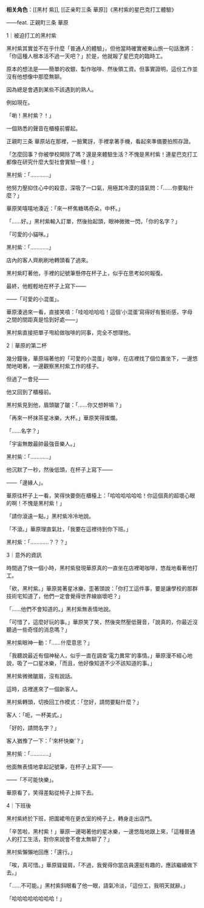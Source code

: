 ---
---



**相关角色**：[[黑村 紫]], [[正亲町三条 華原]]《黑村紫的星巴克打工體驗》

——feat. 正親町三条 華原

1｜被迫打工的黑村紫

黑村紫其實並不在乎什麼「普通人的體驗」，但他當時確實被東山旅一句話激將：「你這種人根本活不過一天吧？」於是，他就報了星巴克的臨時工。

原本的想法是——簡單的收銀、製作咖啡、然後領工資。但事實證明，這份工作並沒有他想像中那麼無聊。

因為總是會遇到某些不該遇到的熟人。

例如現在。

「喲！黑村紫？！」

一個熟悉的聲音在櫃檯前響起。

正親町三条 華原站在那裡，一臉驚訝，手裡拿著手機，看起來準備要拍照存證。

「怎麼回事？你被學校開除了嗎？還是來體驗生活？不愧是黑村紫！連星巴克打工都像在研究什麼大型社會實驗一樣！」

黑村紫：「…………」

他努力壓抑住心中的殺意，深吸了一口氣，用極其冷漠的語氣問：「……你要點什麼？」

華原笑嘻嘻地湊近：「來一杯焦糖瑪奇朵，中杯。」

「……好。」黑村紫輸入訂單，然後抬起頭，眼神微微一閃，「你的名字？」

「可愛的小貓咪。」

黑村紫：「…………」

店內的客人齊刷刷地轉頭看了過來。

黑村紫盯著他，手裡的記號筆懸停在杯子上，似乎在思考如何報復。

最終，他輕輕地在杯子上寫下——

——「可愛的小混蛋」。

華原湊過來一看，直接笑噴：「哇哈哈哈哈！這個‘小混蛋’寫得好有藝術感，字母之間的間距真是恰到好處——」

黑村紫直接把單子甩給做咖啡的同事，完全不想理他。

2｜華原的第二杯

幾分鐘後，華原端著他的「可愛的小混蛋」咖啡，在店裡找了個位置坐下，一邊悠閒地喝著，一邊觀察黑村紫工作的樣子。

但過了一會兒——

他又回到了櫃檯前。

黑村紫見到他，眉頭皺了皺：「……你又想幹嘛？」

「再來一杯抹茶星冰樂，大杯。」華原笑得燦爛。

「……名字？」

「宇宙無敵最帥最強音樂人。」

黑村紫：「…………」

他沉默了一秒，然後低頭，在杯子上寫下——

——「邊緣人」。

華原往杯子上一看，笑得快要倒在櫃檯上：「哈哈哈哈哈哈！你這個真的超壞心眼的啊！不愧是黑村紫！」

「請你滾遠一點。」黑村紫冷冷地說。

「不滾。」華原理直氣壯，「我要在這裡待到你下班。」

黑村紫：「…………？？？」

3｜意外的資訊

時間過了快一個小時，黑村紫發現華原真的一直坐在店裡喝咖啡，悠哉地看著他打工。

「欸，黑村紫。」華原晃著星冰樂，歪著頭說：「你打工這件事，要是讓學校的那群技術宅知道了，他們一定會覺得世界線崩壞吧？」

「……他們不會知道的。」黑村紫無表情地說。

「可惜了，這麼好玩的事。」華原笑了笑，然後突然壓低聲音，「說真的，你最近沒聽過一些奇怪的消息嗎？」

黑村紫眼神一動：「……什麼意思？」

「我聽說最近有個神秘人，似乎一直在調查‘電力異常’的事情。」華原漫不經心地說，吸了一口星冰樂，「而且，他好像知道不少不該知道的事。」

黑村紫微微皺眉，沒有說話。

這時，店裡進來了一個新客人。

黑村紫轉頭，切換回工作模式：「您好，請問要點什麼？」

客人：「呃，一杯美式。」

「好的，請問名字？」

客人猶豫了一下：「‘來杯快樂’？」

黑村紫：「…………」

他面無表情地拿起記號筆，在杯子上寫下——

——「不可能快樂」。

華原看了，笑得差點從椅子上摔下去。

4｜下班後

黑村紫終於下班，把圍裙甩在更衣室的椅子上，轉身走出店門。

「辛苦啦，黑村紫！」華原一邊喝著他的星冰樂，一邊悠哉地跟上來，「這種普通人的打工生活，對你來說會不會太無聊了？」

黑村紫懶懶地回應：「還行。」

「唉，真可惜。」華原聳聳肩，「不過，我覺得你當店員還挺有趣的，應該繼續做下去。」

「……不可能。」黑村紫斜眼看了他一眼，語氣冷淡，「這份工，我明天就辭。」

「哈哈哈哈哈哈哈哈！」